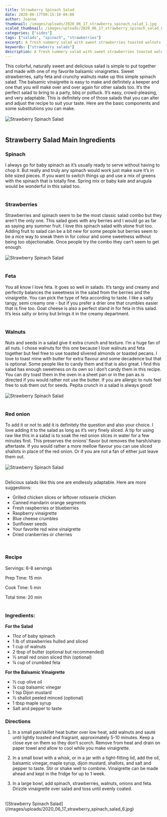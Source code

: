 ```yaml
---
title: Strawberry Spinach Salad
date: 2020-06-17T00:15:18-04:00
author: Joanne
thumbnail: /images/uploads/2020_06_17_strawberry_spinach_salad_1.jpg
scaled_thumbnail: /images/uploads/2020_06_17_strawberry_spinach_salad_0.jpg
categories: ["sides"]
tags: ["salads", "spinach", "strawberries"]
excerpt: A fresh summery salad with sweet strawberries toasted walnuts and balsamic vinaigrette 
keywords: ["strawberry salads"]
description: A fresh summery salad with sweet strawberries toasted walnuts and balsamic vinaigrette 
---
```


This colorful, naturally sweet and delicious salad is simple to put together and made with one of my favorite balsamic vinaigrettes. 
Sweet strawberries, salty feta and crunchy walnuts make up this simple spinach salad. The balsamic vinaigrette is easy to make and definitely a keeper and one that you will make over and over again for other salads too. It’s the perfect salad to bring to a party, bbq or potluck. It’s easy, crowd-pleasing, and very adaptable. This is definitely one of those salads that you can alter and adjust the recipe to suit your taste. Here are the basic components and some substitutions you can make. 
</br>
</br>
![Strawberry Spinach Salad](/images/uploads/2020_06_17_strawberry_spinach_salad_2.jpg)
</br>
</br>

## Strawberry Salad Main Ingredients 
### Spinach

I always go for baby spinach as it’s usually ready to serve without having to chop it. But really and truly any spinach would work just make sure it’s in bite sized pieces. If you want to switch things up and use a mix of greens with the spinach that is totally fine. Spring mix or baby kale and arugula would be wonderful in this salad too. 
</br>
</br>

### Strawberries 

Strawberries and spinach seem to be the most classic salad combo but they aren’t the only one. This salad goes with any berries and I would go as far as saying any summer fruit. I love this spinach salad with stone fruit too. Adding fruit to salad can be a bit new for some people but berries seem to be a nice way to sneak them in for colour and some sweetness without being too objectionable. Once people try the combo they can’t seem to get enough. 
</br>
</br>
![Strawberry Spinach Salad](/images/uploads/2020_06_17_strawberry_spinach_salad_3.jpg)
</br>
</br>

### Feta 

You all know I love feta. It goes so well in salads. It’s tangy and creamy and perfectly balances the sweetness in the salad from the berries and the vinaigrette. You can pick the type of feta according to taste. I like a salty tangy, semi creamy one - but if you prefer a drier one that crumbles easier that is fine too. Goat cheese is also a perfect stand in for feta in this salad. It’s less salty or briny but brings it in the creamy department. 
</br>
</br>

### Walnuts 

Nuts and seeds in a salad give it extra crunch and texture. I’m a huge fan of all nuts. I chose walnuts for this one because I love walnuts and feta together but feel free to use toasted slivered almonds or toasted pecans. I love to toast mine with butter for extra flavour and some decadence but that is optional. Some people like to candy them and that is also great. I find this salad has enough sweetness on its own so I don’t candy them in this recipe. You can dry toast them in the oven in a sheet pan or in the pan as is directed if you would rather not use the butter. If you are allergic to nuts feel free to sub them out for seeds. Pepita crunch in a salad is always good! 
</br>
</br>
![Strawberry Spinach Salad](/images/uploads/2020_06_17_strawberry_spinach_salad_4.jpg)
</br>
</br>

### Red onion

To add it or not to add it is definitely the question and also your choice. I love adding it to the salad as long as it’s very finely sliced. A tip for using raw like this in a salad is to soak the red onion slices in water for a few minutes first. This preserves the onions’ flavor but removes the harsh/sharp aftertaste. If you would rather a more mellow flavour you can use sliced shallots in place of the red onion. Or if you are not a fan of either just leave them out. 
</br>
</br>
![Strawberry Spinach Salad](/images/uploads/2020_06_17_strawberry_spinach_salad_5.jpg)
</br>
</br>

Delicious salads like this one are endlessly adaptable. Here are more suggestions:

* Grilled chicken slices or leftover rotisserie chicken  
* Canned mandarin orange segments
* Fresh raspberries or blueberries
* Raspberry vinaigrette
* Blue cheese crumbles
* Sunflower seeds
* Your favorite red wine vinaigrette 
* Dried cranberries or cherries
</br>

### Recipe

Servings: <span itemprop="recipeYield">6-8 servings

Prep Time: <meta itemprop="prepTime" content="PT15M">15 min  

Cook Time: <meta itemprop="cookTime" content="PT5M">5 min 

Total time: 20 min
</br>
</br>

### Ingredients:

__For the Salad__

* <span itemprop="recipeIngredient">11oz of baby spinach </span>
* <span itemprop="recipeIngredient">1 lb of strawberries hulled and sliced </span>
* <span itemprop="recipeIngredient">1 cup of walnuts </span>
* <span itemprop="recipeIngredient">2 tbsp of butter (optional but recommended)</span>
* <span itemprop="recipeIngredient">&frac12; small red onion sliced thin (optional) </span>
* <span itemprop="recipeIngredient">&frac14; cup of crumbled feta</span>

__For the Balsamic Vinaigrette__

* <span itemprop="recipeIngredient">&frac12; cup olive oil </span>
* <span itemprop="recipeIngredient">&frac14; cup balsamic vinegar</span>
* <span itemprop="recipeIngredient">1 tsp Dijon mustard </span>
* <span itemprop="recipeIngredient">&frac12; shallot peeled minced (optional) </span>
* <span itemprop="recipeIngredient">1 tbsp maple syrup </span>
* <span itemprop="recipeIngredient">Salt and pepper to taste </span>

### Directions 

1. In a small pan/skillet heat butter over low heat, add walnuts and sauté until lightly toasted and fragrant, approximately 5-10 minutes. Keep a close eye on them so they don’t scorch. Remove from heat and drain on paper towel and allow to cool while you make vinaigrette. 

1. In a small bowl with a whisk, or in a jar with a tight-fitting lid, add the oil, balsamic vinegar, maple syrup, dijon mustard, shallots, and salt and pepper to taste. Stir or shake well to combine. Vinaigrette can be made ahead and kept in the fridge for up to 1 week.

1. In a large bowl, add spinach, strawberries, walnuts, onions and feta. Drizzle vinaigrette over salad and toss until evenly coated.

</br>
![Strawberry Spinach Salad](/images/uploads/2020_06_17_strawberry_spinach_salad_6.jpg)